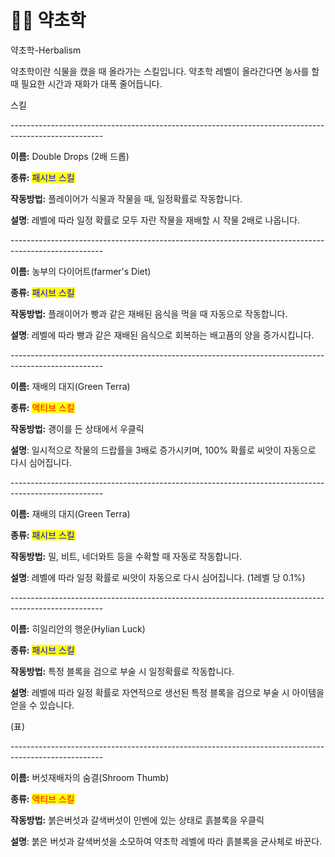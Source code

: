 # 🧑‍🌾 약초학

약초학-Herbalism



약초학이란 식물을 캤을 때 올라가는 스킬입니다. 약초학 레벨이 올라간다면 농사를 할 때 필요한 시간과 재화가 대폭 줄어듭니다.



스킬

\-----------------------------------------------------------------------------------------------------

**이름:** Double Drops (2배 드롭)

**종류:** <mark style="color:blue;">패시브 스킬</mark>

**작동방법:** 플레이어가 식물과 작물을 때, 일정확률로 작동합니다.

**설명**: 레벨에 따라 일정 확률로 모두 자란 작물을 재배할 시 작물 2배로 나옵니다.

\-----------------------------------------------------------------------------------------------------

**이름:** 농부의 다이어트(farmer's Diet)

**종류:** <mark style="color:blue;">패시브 스킬</mark>

**작동방법:** 플래이어가 빵과 같은 재배된 음식을 먹을 때 자동으로 작동합니다.

**설명**: 레벨에 따라 빵과 같은 재배된 음식으로 회복하는 배고픔의 양을 증가시킵니다.

\-----------------------------------------------------------------------------------------------------

**이름:** 재배의 대지(Green Terra)

**종류:** <mark style="color:red;">액티브 스킬</mark>

**작동방법:** 괭이를 든 상태에서 우클릭&#x20;

**설명**: 일시적으로 작물의 드랍률을 3배로 증가시키며, 100% 확률로 씨앗이 자동으로 다시 심어집니다.

\-----------------------------------------------------------------------------------------------------

**이름:** 재배의 대지(Green Terra)

**종류:** <mark style="color:blue;">패시브 스킬</mark>

**작동방법:** 밀, 비트, 네더와트 등을 수확할 때 자동로 작동합니다.

**설명**: 레벨에 따라 일정 확률로 씨앗이 자동으로 다시 심어집니다. (1레벨 당 0.1%)

\-----------------------------------------------------------------------------------------------------

**이름:** 히일리안의 행운(Hylian Luck)

**종류:** <mark style="color:blue;">패시브 스킬</mark>

**작동방법:** 특정 블록을 검으로 부술 시 일정확률로 작동합니다.

**설명**: 레벨에 따라 일정 확률로 자연적으로 생선된 특정 블록을 검으로 부술 시 아이템을 얻을 수 있습니다.

(표)

\-----------------------------------------------------------------------------------------------------

**이름:** 버섯재배자의 숨결(Shroom Thumb)

**종류:** <mark style="color:red;">액티브 스킬</mark>

**작동방법:** 붉은버섯과 갈색버섯이 인벤에 있는 상태로 흙블록을 우클릭

**설명**: 붉은 버섯과 갈색버섯을 소모하여 약초학 레벨에 따라 흙블록을 균사체로 바꾼다.
